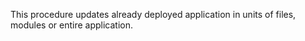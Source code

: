 This procedure updates already deployed application in units of files, modules or entire application.
